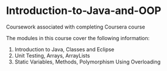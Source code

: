 # Introduction-to-Java-and-OOP
Coursework associated with completing Coursera course

The modules in this course cover the following information:

1. Introduction to Java, Classes and Eclipse
2. Unit Testing, Arrays, ArrayLists
3. Static Variables, Methods, Polymorphism Using Overloading
